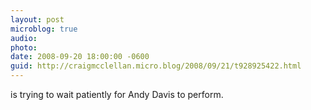 ```yaml
---
layout: post
microblog: true
audio: 
photo: 
date: 2008-09-20 18:00:00 -0600
guid: http://craigmcclellan.micro.blog/2008/09/21/t928925422.html
---
```

is trying to wait patiently for Andy Davis to perform.

